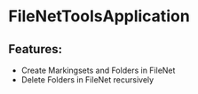 # FileNetToolsApplication

## Features:
-   Create Markingsets and Folders in FileNet
-   Delete Folders in FileNet recursively
